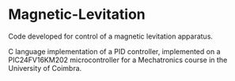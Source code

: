 # Magnetic-Levitation
Code developed for control of a magnetic levitation apparatus.

C language implementation of a PID controller, implemented on a PIC24FV16KM202 microcontroller for a Mechatronics course in the University of Coimbra.
